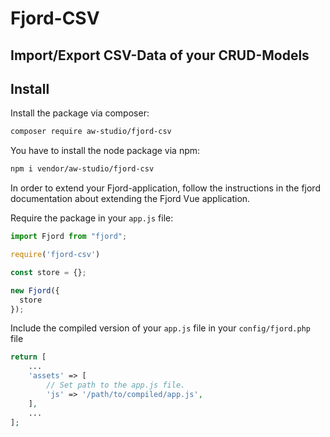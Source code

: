 # Fjord-CSV

## Import/Export CSV-Data of your CRUD-Models

## Install
Install the package via composer:

```bash
composer require aw-studio/fjord-csv
```

You have to install the node package via npm:

```bash
npm i vendor/aw-studio/fjord-csv
```

In order to extend your Fjord-application, follow the instructions in the fjord documentation about
extending the Fjord Vue application.

Require the package in your `app.js` file:

```js
import Fjord from "fjord";

require('fjord-csv')

const store = {};

new Fjord({
  store
});
```

Include the compiled version of your `app.js` file in your `config/fjord.php` file

```php
return [
    ...
    'assets' => [
        // Set path to the app.js file.
        'js' => '/path/to/compiled/app.js',
    ],
    ...
];
```
